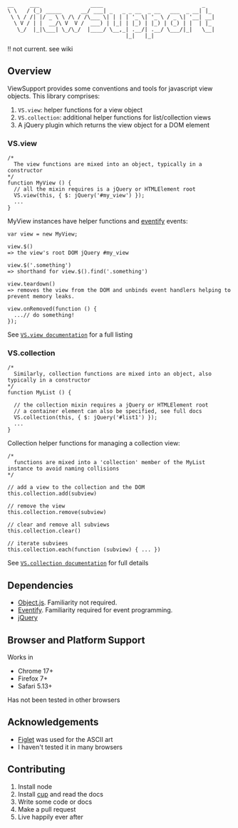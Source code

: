     __     ___                ____                               _   
    \ \   / (_) _____      __/ ___| _   _ _ __  _ __   ___  _ __| |_ 
     \ \ / /| |/ _ \ \ /\ / /\___ \| | | | '_ \| '_ \ / _ \| '__| __|
      \ V / | |  __/\ V  V /  ___) | |_| | |_) | |_) | (_) | |  | |_ 
       \_/  |_|\___| \_/\_/  |____/ \__,_| .__/| .__/ \___/|_|   \__|
                                         |_|   |_|                   

!! not current. see wiki 

## Overview

ViewSupport provides some conventions and tools for javascript view objects. This library comprises:

1. `VS.view`: helper functions for a view object
2. `VS.collection`: additional helper functions for list/collection views
3. A jQuery plugin which returns the view object for a DOM element

### VS.view

    /*
      The view functions are mixed into an object, typically in a constructor
    */
    function MyView () {
      // all the mixin requires is a jQuery or HTMLElement root
      VS.view(this, { $: jQuery('#my_view') });
      ...
    }

MyView instances have helper functions and [eventify](https://github.com/sjltaylor/eventify) events:
    
    var view = new MyView;
    
    view.$()
    => the view's root DOM jQuery #my_view

    view.$('.something')
    => shorthand for view.$().find('.something')

    view.teardown()
    => removes the view from the DOM and unbinds event handlers helping to prevent memory leaks.
  
    view.onRemoved(function () {
      ...// do something!
    });
    
See [`VS.view documentation`](https://github.com/sjltaylor/view-support/wiki/VS.view) for a full listing


### VS.collection

    /*
      Similarly, collection functions are mixed into an object, also typically in a constructor
    */
    function MyList () {
      
      // the collection mixin requires a jQuery or HTMLElement root
      // a container element can also be specified, see full docs
      VS.collection(this, { $: jQuery('#list1') });
      ...
    }

Collection helper functions for managing a collection view:
  
    /*
      functions are mixed into a 'collection' member of the MyList instance to avoid naming collisions       
    */
    
    // add a view to the collection and the DOM
    this.collection.add(subview)
    
    // remove the view
    this.collection.remove(subview)
    
    // clear and remove all subviews
    this.collection.clear()
    
    // iterate subviees
    this.collection.each(function (subview) { ... })

See [`VS.collection documentation`](https://github.com/sjltaylor/view-support/wiki/VS.view) for full details

## Dependencies

* [Object.js](https://github.com/sjltaylor/object.js). Familiarity not required.
* [Eventify](https://github.com/sjltaylor/eventify). Familiarity required for event programming.
* [jQuery](http://jquery.com)

## Browser and Platform Support

Works in

* Chrome 17+
* Firefox 7+
* Safari 5.13+

Has not been tested in other browsers

## Acknowledgements

* [Figlet](http://www.figlet.org/) was used for the ASCII art
* I haven't tested it in many browsers

## Contributing

1. Install node
2. Install [cup](https://github.com/sjltaylor/cup) and read the docs
3. Write some code or docs
4. Make a pull request
5. Live happily ever after
